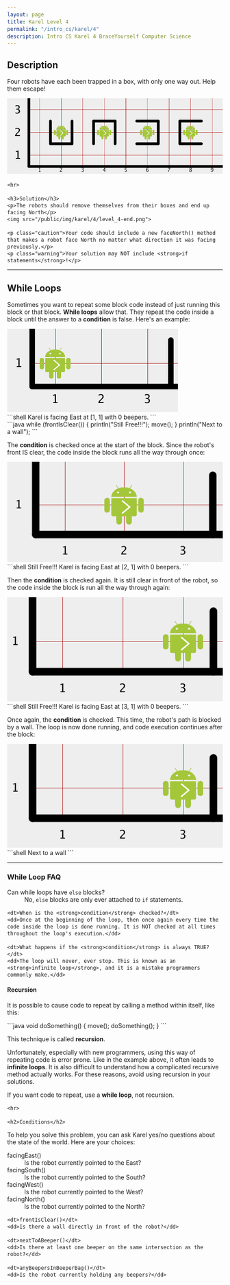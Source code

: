 ```yaml
---
layout: page
title: Karel Level 4
permalink: "/intro_cs/karel/4"
description: Intro CS Karel 4 BraceYourself Computer Science
---
```


<div class="karel content">
  <h2>Description</h2>
    <p>Four robots have each been trapped in a box, with only one way out. Help them escape!</p>
    <img src="/public/img/karel/4/level_4-begin.png">

    <hr>

    <h3>Solution</h3>
    <p>The robots should remove themselves from their boxes and end up facing North</p>
    <img src="/public/img/karel/4/level_4-end.png">

    <p class="caution">Your code should include a new faceNorth() method that makes a robot face North no matter what direction it was facing previously.</p>
    <p class="warning">Your solution may NOT include <strong>if statements</strong>!</p>

  <hr>

  <h2>While Loops</h2>
  <p>Sometimes you want to repeat some block code instead of just running this block or that block. <strong>While loops</strong> allow that. They repeat the code inside a block until the answer to a <strong>condition</strong> is false. Here's an example: </p>
  <img src="/public/img/karel/4/level_4-example0.png">

<div class="code" markdown="1">
```shell
Karel is facing East  at [1, 1] with 0 beepers.
```
</div>

<div class="code" markdown="1">
```java
while (frontIsClear()) {
  println("Still Free!!!");
  move();
}
println("Next to a wall");
```
</div>
    <p>The <strong>condition</strong> is checked once at the start of the block. Since the robot's front IS clear, the code inside the block runs all the way through once:</p>
    <img src="/public/img/karel/4/level_4-example1.png">
<div class="code" markdown="1">
```shell
Still Free!!!
Karel is facing East  at [2, 1] with 0 beepers.
```
</div>
  <p>Then the <strong>condition</strong> is checked again. It is still clear in front of the robot, so the code inside the block is run all the way through again:</p>
  <img src="/public/img/karel/4/level_4-example2.png">
<div class="code" markdown="1">
```shell
Still Free!!!
Karel is facing East  at [3, 1] with 0 beepers.
```
</div>
  <p>Once again, the <strong>condition</strong> is checked. This time, the robot's path is blocked by a wall. The loop is now done running, and code execution continues after the block:</p>
  <img src="/public/img/karel/4/level_4-example2.png">
<div class="code" markdown="1">
```shell
Next to a wall
```

<hr>

</div>
  <h3>While Loop FAQ</h3>
  <dl>
    <dt>Can while loops have <code>else</code> blocks?</dt>
    <dd>No, <code>else</code> blocks are only ever attached to <code>if</code> statements.</dd>

    <dt>When is the <strong>condition</strong> checked?</dt>
    <dd>Once at the beginning of the loop, then once again every time the code inside the loop is done running. It is NOT checked at all times throughout the loop's execution.</dd>

    <dt>What happens if the <strong>condition</strong> is always TRUE?</dt>
    <dd>The loop will never, ever stop. This is known as an <strong>infinite loop</strong>, and it is a mistake programmers commonly make.</dd>
  </dl>
  <h4>Recursion</h4>
  <p>It is possible to cause code to repeat by calling a method within itself, like this:</p>
<div class="code" markdown="1">
```java
void doSomething() {
  move();
  doSomething();
}
```
</div>
    <p>This technique is called <strong>recursion</strong>.</p>
    <p>Unfortunately, especially with new programmers, using this way of repeating code is error prone. Like in the example above, it often leads to <strong>infinite loops</strong>. It is also difficult to understand how a complicated recursive method actually works. For these reasons, avoid using recursion in your solutions.</p>
    <p class="warning">If you want code to repeat, use a <strong>while loop</strong>, not recursion.</p>

    <hr>

    <h2>Conditions</h2>
  <p>To help you solve this problem, you can ask Karel yes/no questions about the state of the world. Here are your choices:</p>
  <dl>
    <dt>facingEast()</dt>
    <dd>Is the robot currently pointed to the East?</dd>
    <dt>facingSouth()</dt>
    <dd>Is the robot currently pointed to the South?</dd>
    <dt>facingWest()</dt>
    <dd>Is the robot currently pointed to the West?</dd>
    <dt>facingNorth()</dt>
    <dd>Is the robot currently pointed to the North?</dd>
    
    <dt>frontIsClear()</dt>
    <dd>Is there a wall directly in front of the robot?</dd>
    
    <dt>nextToABeeper()</dt>
    <dd>Is there at least one beeper on the same intersection as the robot?</dd>
    
    <dt>anyBeepersInBeeperBag()</dt>
    <dd>Is the robot currently holding any beepers?</dd>
  </dl>
</div>